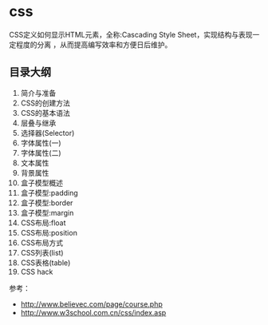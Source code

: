 css
===

CSS定义如何显示HTML元素，全称:Cascading Style Sheet，实现结构与表现一定程度的分离 ，从而提高编写效率和方便日后维护。

## 目录大纲
1. 简介与准备	
2. CSS的创建方法	
3. CSS的基本语法
4. 层叠与继承	
5. 选择器(Selector)	
6. 字体属性(一)
7. 字体属性(二)	
8. 文本属性	
9. 背景属性
10. 盒子模型概述	
11. 盒子模型:padding	
12. 盒子模型:border
13. 盒子模型:margin	
14. CSS布局:float	
15. CSS布局:position
16. CSS布局方式	
17. CSS列表(list)	
18. CSS表格(table)
19. CSS hack

参考：
* http://www.believec.com/page/course.php
* http://www.w3school.com.cn/css/index.asp
